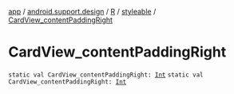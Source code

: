 [app](../../../index.md) / [android.support.design](../../index.md) / [R](../index.md) / [styleable](index.md) / [CardView_contentPaddingRight](./-card-view_content-padding-right.md)

# CardView_contentPaddingRight

`static val CardView_contentPaddingRight: `[`Int`](https://kotlinlang.org/api/latest/jvm/stdlib/kotlin/-int/index.html)
`static val CardView_contentPaddingRight: `[`Int`](https://kotlinlang.org/api/latest/jvm/stdlib/kotlin/-int/index.html)